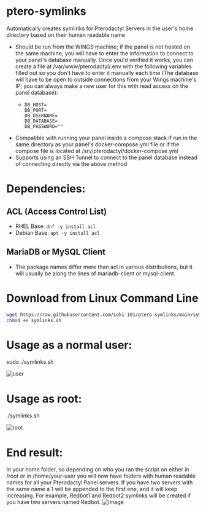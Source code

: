 # ptero-symlinks
Automatically creates symlinks for Pterodactyl Servers in the user's home directory based on their human readable name
- Should be run from the WINGS machine; if the panel is not hosted on the same machine, you will have to enter the information to connect to your panel's database manually. Once you'd verified it works, you can create a file at /var/www/pterodactyl/.env with the following variables filled out so you don't have to enter it manually each time (The database will have to be open to outside connections from your Wings machine's IP; you can always make a new user for this with read access on the panel database):
  - ```
    DB_HOST=
    DB_PORT=
    DB_USERNAME=
    DB_DATABASE=
    DB_PASSWORD=""
    ```
- Compatible with running your panel inside a compose stack if run in the same directory as your panel's docker-compose.yml file or if the compose file is located at /srv/pterodactyl/docker-compose.yml
- Supports using an SSH Tunnel to connect to the panel database instead of connecting directly via the above method

# Dependencies:
## ACL (Access Control List)
- RHEL Base: `dnf -y install acl`
- Debian Base: `apt -y install acl`
## MariaDB or MySQL Client
- The package names differ more than acl in various distributions, but it will usually be along the lines of mariadb-client or mysql-client.

# Download from Linux Command Line
```bash
wget https://raw.githubusercontent.com/Loki-101/ptero-symlinks/main/symlinks.sh
chmod +x symlinks.sh
```

# Usage as a normal user:
sudo ./symlinks.sh

![user](https://github.com/Loki-101/ptero-symlinks/assets/59907407/517f0be6-4dc8-43c4-9136-fd44271c1613)

# Usage as root:
./symlinks.sh

![root](https://github.com/Loki-101/ptero-symlinks/assets/59907407/41f18113-4a9e-40bd-be95-0419cd4d9d2f)

# End result:
In your home folder, so depending on who you ran the script on either in /root or in /home/your-user you will now have folders with human readable names for all your Pterodactyl Panel servers. If you have two servers with the same name a 1 will be appended to the first one, and it will keep increasing. For example, Redbot1 and Redbot2 symlinks will be created if you have two servers named Redbot.
![image](https://github.com/Loki-101/ptero-symlinks/assets/59907407/79cbf8f7-a948-4bf2-a465-ff0882deccf2)

